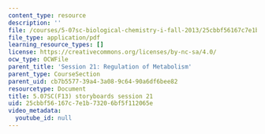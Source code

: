 ```yaml
---
content_type: resource
description: ''
file: /courses/5-07sc-biological-chemistry-i-fall-2013/25cbbf56167c7e1b73206bf5f112065e_sb_session21.pdf
file_type: application/pdf
learning_resource_types: []
license: https://creativecommons.org/licenses/by-nc-sa/4.0/
ocw_type: OCWFile
parent_title: 'Session 21: Regulation of Metabolism'
parent_type: CourseSection
parent_uid: cb7b5577-39a4-3a08-9c64-90a6df6bee82
resourcetype: Document
title: 5.07SC(F13) storyboards session 21
uid: 25cbbf56-167c-7e1b-7320-6bf5f112065e
video_metadata:
  youtube_id: null
---
```

